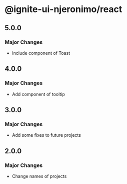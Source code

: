 # @ignite-ui-njeronimo/react

## 5.0.0

### Major Changes

- Include component of Toast

## 4.0.0

### Major Changes

- Add component of tooltip

## 3.0.0

### Major Changes

- Add some fixes to future projects

## 2.0.0

### Major Changes

- Change names of projects

